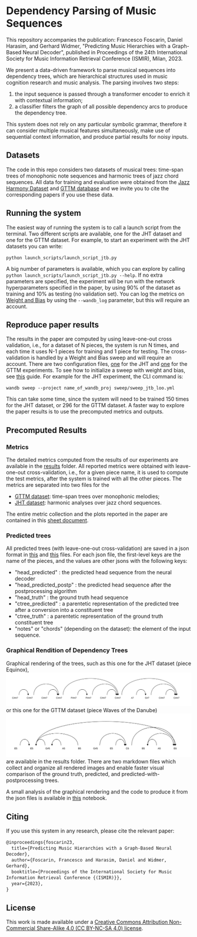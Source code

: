 # Dependency Parsing of Music Sequences

This repository accompanies the publication: Francesco Foscarin, Daniel Harasim, and Gerhard Widmer, 
"Predicting Music Hierarchies with a Graph-Based Neural Decoder", published in Proceedings of the 24th International Society for Music Information Retrieval Conference (ISMIR), Milan, 2023.

We present a data-driven framework to parse musical sequences into dependency trees, which are hierarchical structures used in music cognition research and music analysis. The parsing involves two steps:
1. the input sequence is passed through a transformer encoder to enrich it with contextual information;
2. a classifier filters the graph of all possible dependency arcs to produce the dependency tree.

This system does not rely on any particular symbolic grammar, therefore it can consider multiple musical features simultaneously, make use of sequential context information, and produce partial results for noisy inputs. 

## Datasets
The code in this repo considers two datasets of musical trees: time-span trees of monophonic note sequences and harmonic trees of jazz chord sequences.
All data for training and evaluation were obtained from the [Jazz Harmony Dataset](https://github.com/DCMLab/JazzHarmonyTreebank) and [GTTM database](https://gttm.jp/gttm/database/) and we invite you to cite the corresponding papers if you use these data.

## Running the system
The easiest way of running the system is to call a launch script from the terminal. Two different scripts are available, one for the JHT dataset and one for the GTTM dataset. For example, to start an experiment with the JHT datasets you can write:
```
python launch_scripts/launch_script_jtb.py 
```
A big number of parameters is available, which you can explore by calling ```python launch_scripts/launch_script_jtb.py --help```. If no extra parameters are specified, the experiment will be run with the network hyperparameters specified in the paper, by using 90% of the dataset as training and 10% as testing (no validation set).
You can log the metrics on [Weight and Bias](https://wandb.ai/site) by using the ```--wandb_log``` parameter, but this will require an account.

## Reproduce paper results
The results in the paper are computed by using leave-one-out cross validation, i.e., for a dataset of N pieces, the system is run N times, and each time it uses N-1 pieces for training and 1 piece for testing. The cross-validation is handled by a Weight and Bias sweep and will require an account. There are two configuration files, [one](launch_scripts/sweep_loo_jtb.py) for the JHT and [one](launch_scripts/sweep_train_ts.py) for the GTTM experiments. To see how to initialize a sweep with weight and bias, see [this](https://docs.wandb.ai/guides/sweeps/initialize-sweeps) guide. For example for the JHT experiment, the CLI command is:
```
wandb sweep --project name_of_wandb_proj sweep/sweep_jtb_loo.yml
```
This can take some time, since the system will need to be trained 150 times for the JHT dataset, or 296 for the GTTM dataset. A faster way to explore the paper results is to use the precomputed metrics and outputs.

## Precomputed Results
### Metrics
The detailed metrics computed from the results of our experiments are available in the [results](./results) folder. All reported metrics were obtained with leave-one-out cross-validation, i.e., for a given piece name, it is used to compute the test metrics, after the system is trained with all the other pieces. The metrics are separated into two files for the
- [GTTM dataset](./results/GTTM%20result%20table.csv): time-span trees over monophonic melodies;
- [JHT dataset](./results/JHT%20result%20table.csv): harmonic analyses over jazz chord sequences.

The entire metric collection and the plots reported in the paper are contained in this [sheet document](./results/All%20result%20table.xlsx). 

### Predicted trees
All predicted trees (with leave-one-out cross-validation) are saved in a json format in [this](results/predicted_JHT.json) and [this](results/predicted_GTTM.json) files.
For each json file, the first-level keys are the name of the pieces, and the values are other jsons with the following keys:
- "head_predicted" : the predicted head sequence from the neural decoder
- "head_predicted_postp" : the predicted head sequence after the postprocessing algorithm
- "head_truth" : the ground truth head sequence
- "ctree_predicted" : a parentetic representation of the predicted tree after a conversion into a constituent tree
- "ctree_truth" : a parentetic representation of the ground truth constituent tree
- "notes" or "chords" (depending on the dataset): the element of the input sequence.


### Graphical Rendition of Dependency Trees
Graphical rendering of the trees, such as this one for the JHT dataset (piece Equinox),
<img src="./results/rendered_JHT/dependency_trees/ground_truth/Equinox.svg"> 
or this one for the GTTM dataset (piece Waves of the Danube)
<img src="./results/rendered_GTTM/dependency_trees/predicted_postprocessing/57_Waves of the Danube.txt.svg"> 
are available in the results folder. There are two markdown files which collect and organize all rendered images and enable faster visual comparison of the ground truth, predicted, and predicted-with-postprocessing trees.

A small analysis of the graphical rendering and the code to produce it from the json files is available in [this](data_analysis.ipynb) notebook.

## Citing
If you use this system in any research, please cite the relevant paper:

```
@inproceedings{foscarin23,
  title={Predicting Music Hierarchies with a Graph-Based Neural Decoder},
  author={Foscarin, Francesco and Harasim, Daniel and Widmer, Gerhard},
  booktitle={Proceedings of the International Society for Music Information Retrieval Conference {(ISMIR)}},
  year={2023},
}
```

## License
This work is made available under a [Creative Commons Attribution Non-Commercial Share-Alike 4.0 (CC BY-NC-SA 4.0) license](https://creativecommons.org/licenses/by-nc-sa/4.0/).

